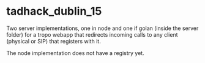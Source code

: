 # tadhack_dublin_15

Two server implementations, one in node and one if golan (inside the server
folder) for a tropo webapp that redirects incoming calls to any client (physical
or SIP) that registers with it.

The node implementation does not have a registry yet.
